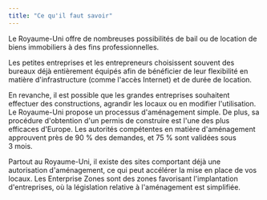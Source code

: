 ```yaml
---
title: "Ce qu'il faut savoir"
---
```

Le Royaume-Uni offre de nombreuses possibilités de bail ou de location de biens immobiliers à des fins professionnelles.

Les petites entreprises et les entrepreneurs choisissent souvent des bureaux déjà entièrement équipés afin de bénéficier de leur flexibilité en matière d'infrastructure (comme l'accès Internet) et de durée de location.
 
En revanche, il est possible que les grandes entreprises souhaitent effectuer des constructions, agrandir les locaux ou en modifier l'utilisation. Le Royaume-Uni propose un processus d'aménagement simple. De plus, sa procédure d'obtention d'un permis de construire est l'une des plus efficaces d'Europe. Les autorités compétentes en matière d'aménagement approuvent près de 90 % des demandes, et 75 % sont validées sous 3 mois.

Partout au Royaume-Uni, il existe des sites comportant déjà une autorisation d'aménagement, ce qui peut accélérer la mise en place de vos locaux. Les Enterprise Zones sont des zones favorisant l'implantation d'entreprises, où la législation relative à l'aménagement est simplifiée.

